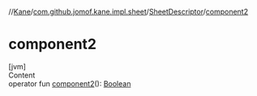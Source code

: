 //[Kane](../../index.md)/[com.github.jomof.kane.impl.sheet](../index.md)/[SheetDescriptor](index.md)/[component2](component2.md)



# component2  
[jvm]  
Content  
operator fun [component2](component2.md)(): [Boolean](https://kotlinlang.org/api/latest/jvm/stdlib/kotlin/-boolean/index.html)  



